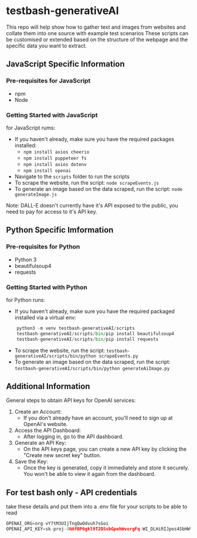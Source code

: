 # testbash-generativeAI

This repo will help show how to gather text and images from websites and collate them into one source with example test scenarios
These scripts can be customised or extended based on the structure of the webpage and the specific data you want to extract.

## JavaScript Specific Information

### Pre-requisites for JavaScript

- npm
- Node

### Getting Started with JavaScript

for JavaScript rums:

- If you haven't already, make sure you have the required packages installed:
  - `npm install axios cheerio`
  - `npm install puppeteer fs`
  - `npm install axios dotenv`
  - `npm install openai`
- Navigate to the `scripts` folder to run the scripts
- To scrape the website, run the script: `node scrapeEvents.js`
- To generate an image based on the data scraped, run the script: `node generateImage.js`

Note: DALL-E doesn't currently have it's API exposed to the public, you need to pay for access to it's API key. 

## Python Specific Imformation

### Pre-requisites for Python

- Python 3
- beautifulsoup4
- requests

### Getting Started with Python

for Python runs:

- If you haven't already, make sure you have the required packaged installed via a virtual env:

```py
    python3 -m venv testbash-generativeAI/scripts
    testbash-generativeAI/scripts/bin/pip install beautifulsoup4
    testbash-generativeAI/scripts/bin/pip install requests
```

- To scrape the website, run the script: `testbash-generativeAI/scripts/bin/python scrapeEvents.py`
- To generate an image based on the data scraped, run the script: `testbash-generativeAI/scripts/bin/python generateAiImage.py`

## Additional Information

General steps to obtain API keys for OpenAI services:

1. Create an Account:
    - If you don't already have an account, you'll need to sign up at OpenAI's website.
2. Access the API Dashboard:
    - After logging in, go to the API dashboard.
3. Generate an API Key:
    - On the API keys page, you can create a new API key by clicking the "Create new secret key" button.
4. Save the Key:
    - Once the key is generated, copy it immediately and store it securely. You won't be able to view it again from the dashboard.

## For test bash only - API credentials

take these details and put them into a .env file for your scripts to be able to read

```js
OPENAI_ORG=org-vY7tM3UIjTngQwOdvuh7sGoi
OPENAI_API_KEY=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
```
